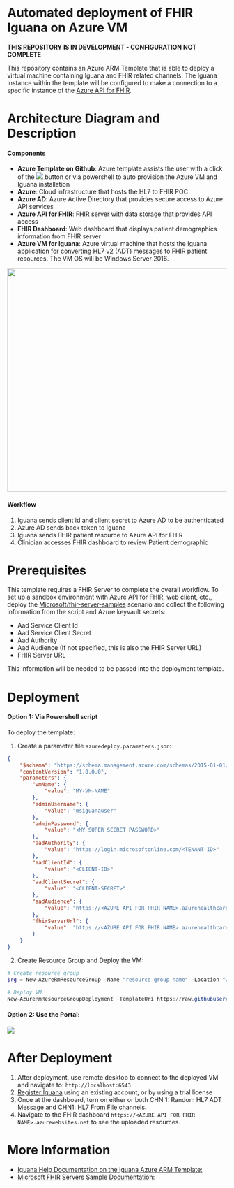 # Automated deployment of FHIR Iguana on Azure VM

**THIS REPOSITORY IS IN DEVELOPMENT - CONFIGURATION NOT COMPLETE**

This repository contains an Azure ARM Template that is able to deploy a virtual machine containing Iguana and FHIR related channels. The Iguana instance within the template will be configured to make a connection to a specific instance of the [Azure API for FHIR](https://azure.microsoft.com/en-us/services/azure-api-for-fhir/). 

# Architecture Diagram and Description

#### Components
- **Azure Template on Github**: Azure template assists the user with a click of the <a href="https://portal.azure.com/#create/Microsoft.Template/uri/https%3A%2F%2Fraw.githubusercontent.com%2Finterfacewarecs%2Figuana-azure-fhir%2Fmaster%2Fazuredeploy.json" target="_blank">
    <img src="https://azuredeploy.net/deploybutton.png"/>
</a> button or via powershell to auto provision the Azure VM and Iguana installation 
- **Azure**: Cloud infrastructure that hosts the HL7 to FHIR POC
- **Azure AD**: Azure Active Directory that provides secure access to Azure API services
- **Azure API for FHIR**: FHIR server with data storage that provides API access
- **FHIR Dashboard**: Web dashboard that displays patient demographics information from FHIR server
- **Azure VM for Iguana**: Azure virtual machine that hosts the Iguana application for converting HL7 v2 (ADT) messages to FHIR patient resources. The VM OS will be Windows Server 2016.

<center><img src="https://raw.githubusercontent.com/InterfacewareCS/iguana-azure-fhir/master/Diagram.png" width="512"></center>

#### Workflow
1. Iguana sends client id and client secret to Azure AD to be authenticated
2. Azure AD sends back token to Iguana
3. Iguana sends FHIR patient resource to Azure API for FHIR
4. Clinician accesses FHIR dashboard to review Patient demographic

# Prerequisites

This template requires a FHIR Server to complete the overall workflow. To set up a sandbox environment with Azure API for FHIR, web client, etc., deploy the [Microsoft/fhir-server-samples](https://github.com/Microsoft/fhir-server-samples) scenario and collect the following information from the script and Azure keyvault secrets:

- Aad Service Client Id
- Aad Service Client Secret
- Aad Authority
- Aad Audience (If not specified, this is also the FHIR Server URL)
- FHIR Server URL

This information will be needed to be passed into the deployment template.

# Deployment

#### Option 1: Via Powershell script 

To deploy the template:

1. Create a parameter file `azuredeploy.parameters.json`:

```json
{
    "$schema": "https://schema.management.azure.com/schemas/2015-01-01/deploymentParameters.json#",
    "contentVersion": "1.0.0.0",
    "parameters": {
        "vmName": {
            "value": "MY-VM-NAME"
        },
        "adminUsername": {
            "value": "msiguanauser"
        },
        "adminPassword": {
            "value": "<MY SUPER SECRET PASSWORD>"
        },
        "aadAuthority": {
            "value": "https://login.microsoftonline.com/<TENANT-ID>"
        },
        "aadClientId": {
            "value": "<CLIENT-ID>"
        },
        "aadClientSecret": {
            "value": "<CLIENT-SECRET>"
        },
        "aadAudience": {
            "value": "https://<AZURE API FOR FHIR NAME>.azurehealthcareapis.com"
        },
        "fhirServerUrl": {
            "value": "https://<AZURE API FOR FHIR NAME>.azurehealthcareapis.com"
        }
    }
}
```
2. Create Resource Group and Deploy the VM:
```PowerShell
# Create resource group
$rg = New-AzureRmResourceGroup -Name "resource-group-name" -Location "westus2"

# Deploy VM
New-AzureRmResourceGroupDeployment -TemplateUri https://raw.githubusercontent.com/InterfacewareCS/iguana-azure-fhir/master/azuredeploy.json -TemplateParameterFile .\azuredeploy.parameters.json -ResourceGroupName $rg.ResourceGroupName
```

#### Option 2: Use the Portal:

<a href="https://portal.azure.com/#create/Microsoft.Template/uri/https%3A%2F%2Fraw.githubusercontent.com%2Finterfacewarecs%2Figuana-azure-fhir%2Fmaster%2Fazuredeploy.json" target="_blank">
    <img src="https://azuredeploy.net/deploybutton.png"/>
</a>

# After Deployment

1. After deployment, use remote desktop to connect to the deployed VM and navigate to: `http://localhost:6543`
2. [Register Iguana](https://help.interfaceware.com/v6/register-iguana) using an existing account, or by using a trial license
3. Once at the dashboard, turn on either or both CHN 1: Random HL7 ADT Message and CHN1: HL7 From File channels.
4. Navigate to the FHIR dashboard `https://<AZURE API FOR FHIR NAME>.azurewebsites.net` to see the uploaded resources.

# More Information 
- [Iguana Help Documentation on the Iguana Azure ARM Template:](https://help.interfaceware.com/v6/automated-deployment-of-fhir-iguana-on-azure-vm) 
- [Microsoft FHIR Servers Sample Documentation:](https://github.com/Microsoft/fhir-server-samples)
